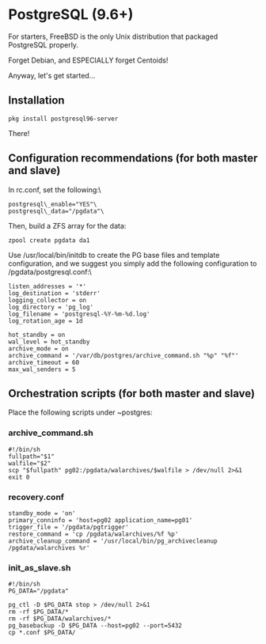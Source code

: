# PostgreSQL (9.6+)

For starters, FreeBSD is the only Unix distribution that packaged PostgreSQL properly.

Forget Debian, and ESPECIALLY forget Centoids!

Anyway, let's get started...

## Installation
```
pkg install postgresql96-server
```

There!

## Configuration recommendations (for both master and slave)
In rc.conf, set the following:\

```
postgresql\_enable="YES"\
postgresql\_data="/pgdata"\
```

Then, build a ZFS array for the data:

```
zpool create pgdata da1
```

Use /usr/local/bin/initdb to create the PG base files and template configuration,
and we suggest you simply add the following configuration to /pgdata/postgresql.conf:\

```
listen_addresses = '*'
log_destination = 'stderr'
logging_collector = on
log_directory = 'pg_log'
log_filename = 'postgresql-%Y-%m-%d.log'
log_rotation_age = 1d

hot_standby = on
wal_level = hot_standby
archive_mode = on
archive_command = '/var/db/postgres/archive_command.sh "%p" "%f"'
archive_timeout = 60
max_wal_senders = 5
```

## Orchestration scripts (for both master and slave)

Place the following scripts under ~postgres:

### archive\_command.sh
```
#!/bin/sh
fullpath="$1"
walfile="$2"
scp "$fullpath" pg02:/pgdata/walarchives/$walfile > /dev/null 2>&1
exit 0
```

### recovery.conf
```
standby_mode = 'on'
primary_conninfo = 'host=pg02 application_name=pg01'
trigger_file = '/pgdata/pgtrigger'
restore_command = 'cp /pgdata/walarchives/%f %p'
archive_cleanup_command = '/usr/local/bin/pg_archivecleanup /pgdata/walarchives %r'
```

### init\_as\_slave.sh
```
#!/bin/sh
PG_DATA="/pgdata"

pg_ctl -D $PG_DATA stop > /dev/null 2>&1
rm -rf $PG_DATA/*
rm -rf $PG_DATA/walarchives/*
pg_basebackup -D $PG_DATA --host=pg02 --port=5432
cp *.conf $PG_DATA/
```

